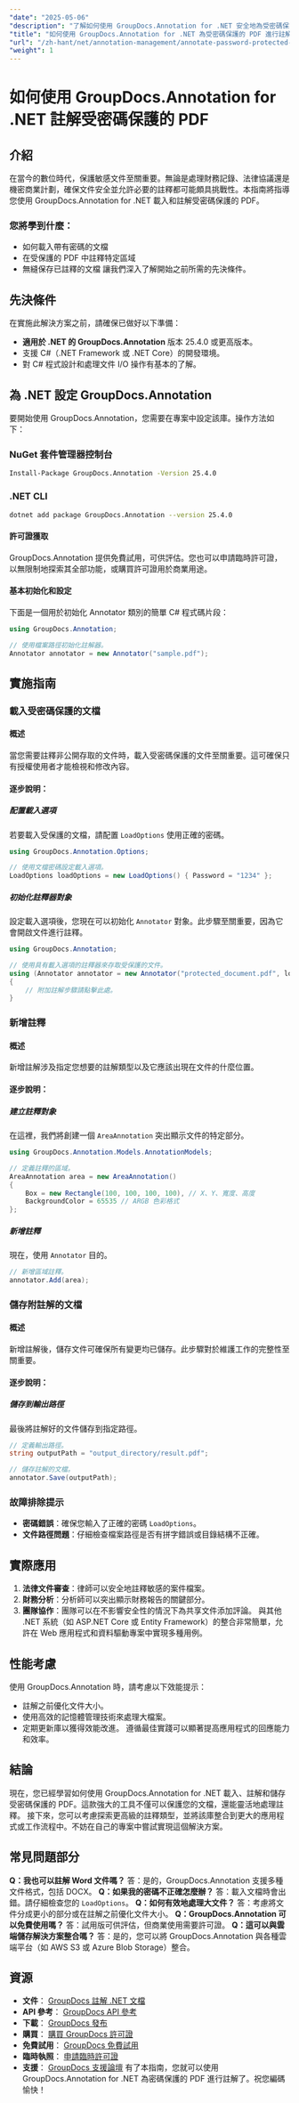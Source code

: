 ```yaml
---
"date": "2025-05-06"
"description": "了解如何使用 GroupDocs.Annotation for .NET 安全地為受密碼保護的 PDF 新增註解。本逐步指南涵蓋了文件的載入、註釋和保存。"
"title": "如何使用 GroupDocs.Annotation for .NET 為受密碼保護的 PDF 進行註解 | 逐步指南"
"url": "/zh-hant/net/annotation-management/annotate-password-protected-pdfs-groupdocs-dotnet/"
"weight": 1
---
```


# 如何使用 GroupDocs.Annotation for .NET 註解受密碼保護的 PDF
## 介紹
在當今的數位時代，保護敏感文件至關重要。無論是處理財務記錄、法律協議還是機密商業計劃，確保文件安全並允許必要的註釋都可能頗具挑戰性。本指南將指導您使用 GroupDocs.Annotation for .NET 載入和註解受密碼保護的 PDF。

### 您將學到什麼：
- 如何載入帶有密碼的文檔
- 在受保護的 PDF 中註釋特定區域
- 無縫保存已註釋的文檔
讓我們深入了解開始之前所需的先決條件。
## 先決條件
在實施此解決方案之前，請確保已做好以下準備：
- **適用於 .NET 的 GroupDocs.Annotation** 版本 25.4.0 或更高版本。
- 支援 C#（.NET Framework 或 .NET Core）的開發環境。
- 對 C# 程式設計和處理文件 I/O 操作有基本的了解。
## 為 .NET 設定 GroupDocs.Annotation
要開始使用 GroupDocs.Annotation，您需要在專案中設定該庫。操作方法如下：
### NuGet 套件管理器控制台
```bash
Install-Package GroupDocs.Annotation -Version 25.4.0
```
### .NET CLI
```bash
dotnet add package GroupDocs.Annotation --version 25.4.0
```
#### 許可證獲取
GroupDocs.Annotation 提供免費試用，可供評估。您也可以申請臨時許可證，以無限制地探索其全部功能，或購買許可證用於商業用途。
#### 基本初始化和設定
下面是一個用於初始化 Annotator 類別的簡單 C# 程式碼片段：
```csharp
using GroupDocs.Annotation;

// 使用檔案路徑初始化註解器。
Annotator annotator = new Annotator("sample.pdf");
```
## 實施指南
### 載入受密碼保護的文檔
#### 概述
當您需要註釋非公開存取的文件時，載入受密碼保護的文件至關重要。這可確保只有授權使用者才能檢視和修改內容。
#### 逐步說明：
##### 配置載入選項
若要載入受保護的文檔，請配置 `LoadOptions` 使用正確的密碼。
```csharp
using GroupDocs.Annotation.Options;

// 使用文檔密碼設定載入選項。
LoadOptions loadOptions = new LoadOptions() { Password = "1234" };
```
##### 初始化註釋器對象
設定載入選項後，您現在可以初始化 `Annotator` 對象。此步驟至關重要，因為它會開啟文件進行註釋。
```csharp
using GroupDocs.Annotation;

// 使用具有載入選項的註釋器來存取受保護的文件。
using (Annotator annotator = new Annotator("protected_document.pdf", loadOptions))
{
    // 附加註解步驟請點擊此處。
}
```
### 新增註釋
#### 概述
新增註解涉及指定您想要的註解類型以及它應該出現在文件的什麼位置。
#### 逐步說明：
##### 建立註釋對象
在這裡，我們將創建一個 `AreaAnnotation` 突出顯示文件的特定部分。
```csharp
using GroupDocs.Annotation.Models.AnnotationModels;

// 定義註釋的區域。
AreaAnnotation area = new AreaAnnotation()
{
    Box = new Rectangle(100, 100, 100, 100), // X、Y、寬度、高度
    BackgroundColor = 65535 // ARGB 色彩格式
};
```
##### 新增註釋
現在，使用 `Annotator` 目的。
```csharp
// 新增區域註釋。
annotator.Add(area);
```
### 儲存附註解的文檔
#### 概述
新增註解後，儲存文件可確保所有變更均已儲存。此步驟對於維護工作的完整性至關重要。
#### 逐步說明：
##### 儲存到輸出路徑
最後將註解好的文件儲存到指定路徑。
```csharp
// 定義輸出路徑。
string outputPath = "output_directory/result.pdf";

// 儲存註解的文檔。
annotator.Save(outputPath);
```
### 故障排除提示
- **密碼錯誤**：確保您輸入了正確的密碼 `LoadOptions`。
- **文件路徑問題**：仔細檢查檔案路徑是否有拼字錯誤或目錄結構不正確。
## 實際應用
1. **法律文件審查**：律師可以安全地註釋敏感的案件檔案。
2. **財務分析**：分析師可以突出顯示財務報告的關鍵部分。
3. **團隊協作**：團隊可以在不影響安全性的情況下為共享文件添加評論。
與其他 .NET 系統（如 ASP.NET Core 或 Entity Framework）的整合非常簡單，允許在 Web 應用程式和資料驅動專案中實現多種用例。
## 性能考慮
使用 GroupDocs.Annotation 時，請考慮以下效能提示：
- 註解之前優化文件大小。
- 使用高效的記憶體管理技術來處理大檔案。
- 定期更新庫以獲得效能改進。
遵循最佳實踐可以顯著提高應用程式的回應能力和效率。
## 結論
現在，您已經學習如何使用 GroupDocs.Annotation for .NET 載入、註解和儲存受密碼保護的 PDF。這款強大的工具不僅可以保護您的文檔，還能靈活地處理註釋。
接下來，您可以考慮探索更高級的註釋類型，並將該庫整合到更大的應用程式或工作流程中。不妨在自己的專案中嘗試實現這個解決方案。
## 常見問題部分
**Q：我也可以註解 Word 文件嗎？**
答：是的，GroupDocs.Annotation 支援多種文件格式，包括 DOCX。
**Q：如果我的密碼不正確怎麼辦？**
答：載入文檔時會出錯。請仔細檢查您的 `LoadOptions`。
**Q：如何有效地處理大文件？**
答：考慮將文件分成更小的部分或在註解之前優化文件大小。
**Q：GroupDocs.Annotation 可以免費使用嗎？**
答：試用版可供評估，但商業使用需要許可證。
**Q：這可以與雲端儲存解決方案整合嗎？**
答：是的，您可以將 GroupDocs.Annotation 與各種雲端平台（如 AWS S3 或 Azure Blob Storage）整合。
## 資源
- **文件**： [GroupDocs 註解 .NET 文檔](https://docs.groupdocs.com/annotation/net/)
- **API 參考**： [GroupDocs API 參考](https://reference.groupdocs.com/annotation/net/)
- **下載**： [GroupDocs 發布](https://releases.groupdocs.com/annotation/net/)
- **購買**： [購買 GroupDocs 許可證](https://purchase.groupdocs.com/buy)
- **免費試用**： [GroupDocs 免費試用](https://releases.groupdocs.com/annotation/net/)
- **臨時執照**： [申請臨時許可證](https://purchase.groupdocs.com/temporary-license/)
- **支援**： [GroupDocs 支援論壇](https://forum.groupdocs.com/c/annotation/) 
有了本指南，您就可以使用 GroupDocs.Annotation for .NET 為密碼保護的 PDF 進行註解了。祝您編碼愉快！